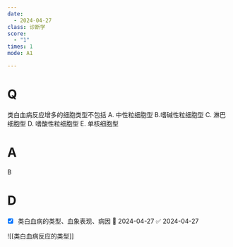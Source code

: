```yaml
---
date:
  - 2024-04-27
class: 诊断学
score:
  - "1"
times: 1
mode: A1

---
```



# Q
类白血病反应增多的细胞类型不包括
A. 中性粒细胞型 B.嗜碱性粒细胞型
C. 淋巴细胞型 D. 嗜酸性粒细胞型
E. 单核细胞型

# A

B



# D

- [x] 类白血病的类型、血象表现、病因 📅 2024-04-27 ✅ 2024-04-27

![[类白血病反应的类型]]